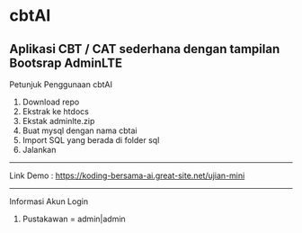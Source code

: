 # cbtAI
Aplikasi CBT / CAT sederhana dengan tampilan Bootsrap AdminLTE
-----------

Petunjuk Penggunaan cbtAI
1. Download repo
2. Ekstrak ke htdocs
3. Ekstak adminlte.zip
4. Buat mysql dengan nama cbtai
5. Import SQL yang berada di folder sql
6. Jalankan
-----------

Link Demo : https://koding-bersama-ai.great-site.net/ujian-mini

-----------
Informasi Akun Login
1. Pustakawan = admin|admin
